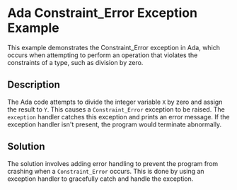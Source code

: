 # Ada Constraint_Error Exception Example

This example demonstrates the Constraint_Error exception in Ada, which occurs when attempting to perform an operation that violates the constraints of a type, such as division by zero.

## Description

The Ada code attempts to divide the integer variable `X` by zero and assign the result to `Y`. This causes a `Constraint_Error` exception to be raised. The `exception` handler catches this exception and prints an error message.  If the exception handler isn't present, the program would terminate abnormally.

## Solution

The solution involves adding error handling to prevent the program from crashing when a `Constraint_Error` occurs. This is done by using an exception handler to gracefully catch and handle the exception. 
